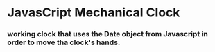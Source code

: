 # JavasCript Mechanical Clock

### working clock that uses the Date object from Javascript in order to move tha clock's hands.

